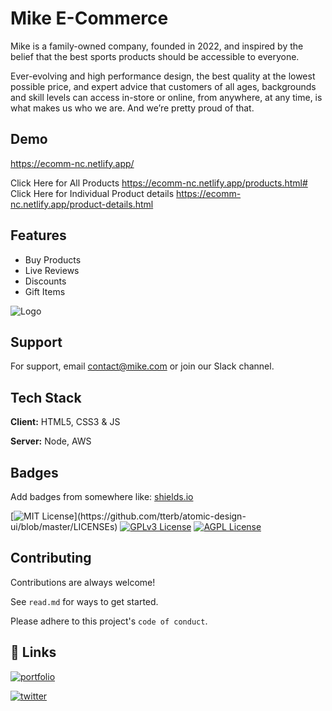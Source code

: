 # Mike E-Commerce

Mike is a family-owned company, founded in 2022, and inspired by the belief that the best sports products should be accessible to everyone.

Ever-evolving and high performance design, the best quality at the lowest possible price, and expert advice that customers of all ages, backgrounds and skill levels can access in-store or online, from anywhere, at any time, is what makes us who we are. And we’re pretty proud of that.

## Demo

https://ecomm-nc.netlify.app/

Click Here for All Products https://ecomm-nc.netlify.app/products.html#
Click Here for Individual Product details https://ecomm-nc.netlify.app/product-details.html

## Features

- Buy Products
- Live Reviews
- Discounts
- Gift Items

![Logo](https://i.pinimg.com/736x/60/1b/81/601b81c74112525956a8aace37e4dbcd.jpg)

## Support

For support, email contact@mike.com or join our Slack channel.

## Tech Stack

**Client:** HTML5, CSS3 & JS

**Server:** Node, AWS

## Badges

Add badges from somewhere like: [shields.io](https://shields.io/)

[![MIT License](https://img.shields.io/apm/l/atomic-design-ui.svg?)](https://github.com/tterb/atomic-design-ui/blob/master/LICENSEs)
[![GPLv3 License](https://img.shields.io/badge/License-GPL%20v3-yellow.svg)](https://opensource.org/licenses/)
[![AGPL License](https://img.shields.io/badge/license-AGPL-blue.svg)](http://www.gnu.org/licenses/agpl-3.0)

## Contributing

Contributions are always welcome!

See `read.md` for ways to get started.

Please adhere to this project's `code of conduct`.

## 🔗 Links

[![portfolio](https://img.shields.io/badge/my_portfolio-000?style=for-the-badge&logo=ko-fi&logoColor=white)](https://ecomm-nc.netlify.app/)

[![twitter](https://img.shields.io/badge/twitter-1DA1F2?style=for-the-badge&logo=twitter&logoColor=white)](https://twitter.com/iamharnad)
